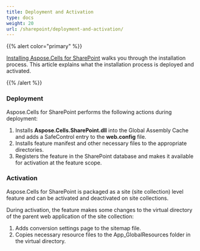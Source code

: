```yaml
---
title: Deployment and Activation
type: docs
weight: 20
url: /sharepoint/deployment-and-activation/
---
```


{{% alert color="primary" %}} 

[Installing Aspose.Cells for SharePoint](/cells/sharepoint/installing-aspose-cells-for-sharepoint/) walks you through the installation process. This article explains what the installation process is deployed and activated.

{{% /alert %}} 
### **Deployment**
Aspose.Cells for SharePoint performs the following actions during deployment:

1. Installs **Aspose.Cells.SharePoint.dll** into the Global Assembly Cache and adds a SafeControl entry to the **web.config** file.
1. Installs feature manifest and other necessary files to the appropriate directories.
1. Registers the feature in the SharePoint database and makes it available for activation at the feature scope.
### **Activation**
Aspose.Cells for SharePoint is packaged as a site (site collection) level feature and can be activated and deactivated on site collections. 

During activation, the feature makes some changes to the virtual directory of the parent web application of the site collection:

1. Adds conversion settings page to the sitemap file.
1. Copies necessary resource files to the App_GlobalResources folder in the virtual directory.

